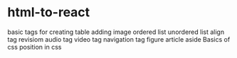 # html-to-react
basic tags for creating table
adding image
ordered list
unordered list
align tag
revisiom
audio tag
video tag
navigation tag
figure
article
aside
Basics of css
position in css
